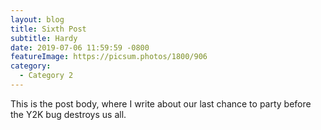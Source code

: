 ```yaml
---
layout: blog
title: Sixth Post
subtitle: Hardy
date: 2019-07-06 11:59:59 -0800
featureImage: https://picsum.photos/1800/906
category:
  - Category 2
---
```

This is the post body, where I write about our last chance to party before the Y2K bug destroys us all.
